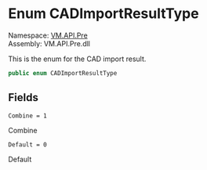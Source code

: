 # Enum CADImportResultType

Namespace: [VM.API.Pre](VM.API.Pre.md)  
Assembly: VM.API.Pre.dll  

This is the enum for the CAD import result.

```csharp
public enum CADImportResultType
```

## Fields

`Combine = 1` 

Combine



`Default = 0` 

Default




